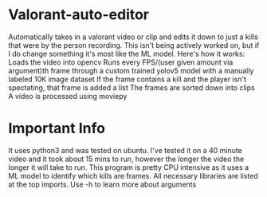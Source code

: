 # Valorant-auto-editor
Automatically takes in a valorant video or clip and edits it down to just a kills that were by the person recording.
This isn't being actively worked on, but if I do change something it's most like the ML model.
Here's how it works:
Loads the video into opencv
Runs every FPS/(user given amount via argument)th frame through a custom trained yolov5 model with a manually labeled 10K image dataset
If the frame contains a kill and the player isn't spectating, that frame is added a list
The frames are sorted down into clips 
A video is processed using moviepy


# Important Info
It uses python3 and was tested on ubuntu.
I've tested it on a 40 minute video and it took about 15 mins to run, however the longer the video the longer it will take to run.
This program is pretty CPU intensive as it uses a ML model to identify which kills are frames.
All necessary libraries are listed at the top imports.
Use -h to learn more about arguments
